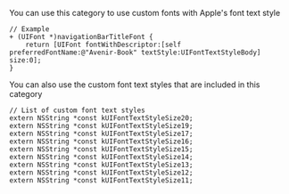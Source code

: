 You can use this category to use custom fonts with Apple's font text style

```
// Example
+ (UIFont *)navigationBarTitleFont {
    return [UIFont fontWithDescriptor:[self preferredFontName:@"Avenir-Book" textStyle:UIFontTextStyleBody] size:0];
}
```

You can also use the custom font text styles that are included in this category

```
// List of custom font text styles
extern NSString *const kUIFontTextStyleSize20;
extern NSString *const kUIFontTextStyleSize19;
extern NSString *const kUIFontTextStyleSize17;
extern NSString *const kUIFontTextStyleSize16;
extern NSString *const kUIFontTextStyleSize15;
extern NSString *const kUIFontTextStyleSize14;
extern NSString *const kUIFontTextStyleSize13;
extern NSString *const kUIFontTextStyleSize12;
extern NSString *const kUIFontTextStyleSize11;
```
